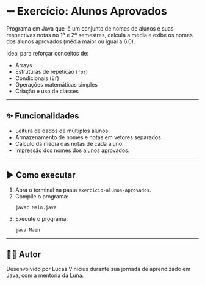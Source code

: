 # ➖ Exercício: Alunos Aprovados

Programa em Java que lê um conjunto de nomes de alunos e suas respectivas notas no 1º e 2º semestres, calcula a média e exibe os nomes dos alunos aprovados (média maior ou igual a 6.0).

Ideal para reforçar conceitos de:
- Arrays
- Estruturas de repetição (`for`)
- Condicionais (`if`)
- Operações matemáticas simples
- Criação e uso de classes

---

## ✨ Funcionalidades

- Leitura de dados de múltiplos alunos.
- Armazenamento de nomes e notas em vetores separados.
- Cálculo da média das notas de cada aluno.
- Impressão dos nomes dos alunos aprovados.

---

## ▶️ Como executar

1. Abra o terminal na pasta `exercicio-alunos-aprovados`.
2. Compile o programa:
   ```
   javac Main.java
   ```
3. Execute o programa:
   ```
   java Main
   ```

---

## 👨‍💻 Autor

Desenvolvido por Lucas Vinícius durante sua jornada de aprendizado em Java, com a mentoria da Luna.

